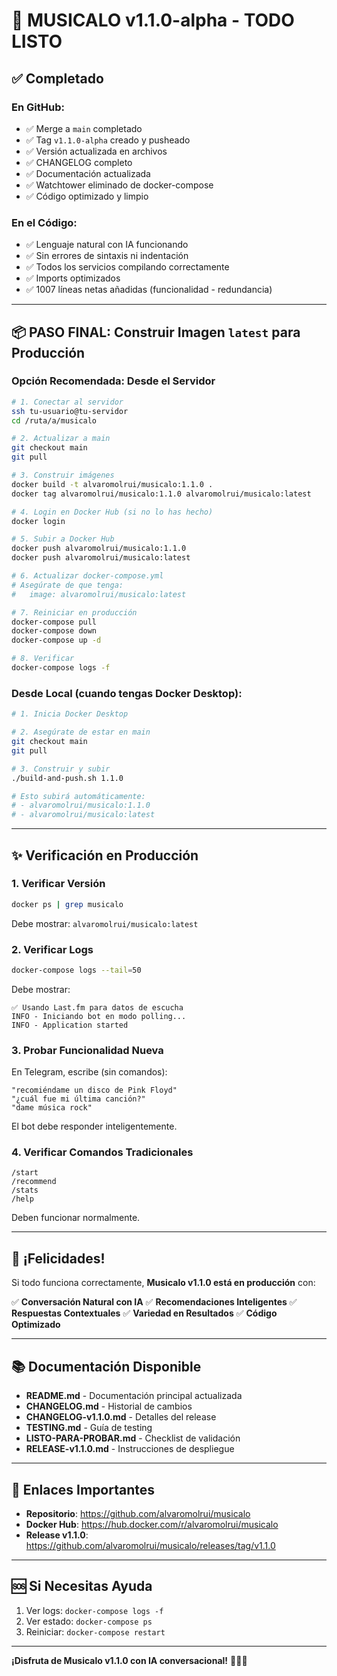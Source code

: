# 🎉 MUSICALO v1.1.0-alpha - TODO LISTO

## ✅ Completado

### En GitHub:
- ✅ Merge a `main` completado
- ✅ Tag `v1.1.0-alpha` creado y pusheado
- ✅ Versión actualizada en archivos
- ✅ CHANGELOG completo
- ✅ Documentación actualizada
- ✅ Watchtower eliminado de docker-compose
- ✅ Código optimizado y limpio

### En el Código:
- ✅ Lenguaje natural con IA funcionando
- ✅ Sin errores de sintaxis ni indentación
- ✅ Todos los servicios compilando correctamente
- ✅ Imports optimizados
- ✅ 1007 líneas netas añadidas (funcionalidad - redundancia)

---

## 📦 PASO FINAL: Construir Imagen `latest` para Producción

### Opción Recomendada: Desde el Servidor

```bash
# 1. Conectar al servidor
ssh tu-usuario@tu-servidor
cd /ruta/a/musicalo

# 2. Actualizar a main
git checkout main
git pull

# 3. Construir imágenes
docker build -t alvaromolrui/musicalo:1.1.0 .
docker tag alvaromolrui/musicalo:1.1.0 alvaromolrui/musicalo:latest

# 4. Login en Docker Hub (si no lo has hecho)
docker login

# 5. Subir a Docker Hub
docker push alvaromolrui/musicalo:1.1.0
docker push alvaromolrui/musicalo:latest

# 6. Actualizar docker-compose.yml
# Asegúrate de que tenga:
#   image: alvaromolrui/musicalo:latest

# 7. Reiniciar en producción
docker-compose pull
docker-compose down
docker-compose up -d

# 8. Verificar
docker-compose logs -f
```

### Desde Local (cuando tengas Docker Desktop):

```bash
# 1. Inicia Docker Desktop

# 2. Asegúrate de estar en main
git checkout main
git pull

# 3. Construir y subir
./build-and-push.sh 1.1.0

# Esto subirá automáticamente:
# - alvaromolrui/musicalo:1.1.0
# - alvaromolrui/musicalo:latest
```

---

## ✨ Verificación en Producción

### 1. Verificar Versión

```bash
docker ps | grep musicalo
```

Debe mostrar: `alvaromolrui/musicalo:latest`

### 2. Verificar Logs

```bash
docker-compose logs --tail=50
```

Debe mostrar:
```
✅ Usando Last.fm para datos de escucha
INFO - Iniciando bot en modo polling...
INFO - Application started
```

### 3. Probar Funcionalidad Nueva

En Telegram, escribe (sin comandos):

```
"recomiéndame un disco de Pink Floyd"
"¿cuál fue mi última canción?"
"dame música rock"
```

El bot debe responder inteligentemente.

### 4. Verificar Comandos Tradicionales

```
/start
/recommend
/stats
/help
```

Deben funcionar normalmente.

---

## 🎉 ¡Felicidades!

Si todo funciona correctamente, **Musicalo v1.1.0 está en producción** con:

✅ **Conversación Natural con IA**
✅ **Recomendaciones Inteligentes**
✅ **Respuestas Contextuales**
✅ **Variedad en Resultados**
✅ **Código Optimizado**

---

## 📚 Documentación Disponible

- **README.md** - Documentación principal actualizada
- **CHANGELOG.md** - Historial de cambios
- **CHANGELOG-v1.1.0.md** - Detalles del release
- **TESTING.md** - Guía de testing
- **LISTO-PARA-PROBAR.md** - Checklist de validación
- **RELEASE-v1.1.0.md** - Instrucciones de despliegue

---

## 🔗 Enlaces Importantes

- **Repositorio**: https://github.com/alvaromolrui/musicalo
- **Docker Hub**: https://hub.docker.com/r/alvaromolrui/musicalo
- **Release v1.1.0**: https://github.com/alvaromolrui/musicalo/releases/tag/v1.1.0

---

## 🆘 Si Necesitas Ayuda

1. Ver logs: `docker-compose logs -f`
2. Ver estado: `docker-compose ps`
3. Reiniciar: `docker-compose restart`

---

**¡Disfruta de Musicalo v1.1.0 con IA conversacional!** 🎵🤖✨

